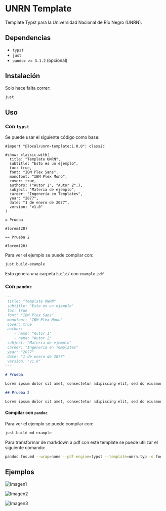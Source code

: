 UNRN Template
=============
Template Typst para la Universidad Nacional de Río Negro (UNRN).

## Dependencias
- `typst`
- `just`
- `pandoc >= 3.1.2` (opcional)

## Instalación

Solo hace falta correr:
~~~sh
just
~~~

## Uso

### Con `typst`
Se puede usar el siguiente código como base:

~~~typst
#import "@local/unrn-template:1.0.0": classic 

#show: classic.with(
  title: "Template UNRN",
  subtitle: "Esto es un ejemplo",
  toc: true,
  font: "IBM Plex Sans",
  monofont: "IBM Plex Mono",
  cover: true,
  authors: ("Autor 1", "Autor 2",),
  subject: "Materia de ejemplo",
  career: "Ingenería en Templates",
  year: "2077",
  date: "1 de enero de 2077",
  version: "v1.0"
)

= Prueba

#lorem(20)

== Prueba 2

#lorem(20)
~~~

Para ver el ejemplo se puede compilar con:

~~~sh
just build-example
~~~

Esto genera una carpeta `build/` con `example.pdf`

### Con `pandoc` 

~~~markdown
---
 title: "Template UNRN"
 subtitle: "Esto es un ejemplo"
 toc: true
 font: "IBM Plex Sans"
 monofont: "IBM Plex Mono"
 cover: true
 author: 
    - name: "Autor 1"
    - name: "Autor 2"
 subject: "Materia de ejemplo"
 career: "Ingenería en Templates"
 year: "2077"
 date: "1 de enero de 2077"
 version: "v1.0"
---

# Prueba

Lorem ipsum dolor sit amet, consectetur adipiscing elit, sed do eiusmod tempor incididunt ut labore et dolore magna aliqua.

## Prueba 2

Lorem ipsum dolor sit amet, consectetur adipiscing elit, sed do eiusmod tempor incididunt ut labore et dolore magna aliqua.
~~~

#### Compilar con `pandoc`

Para ver el ejemplo se puede compilar con:

~~~sh
just build-md-example
~~~

Para transformar de markdown a pdf con este template se puede utilizar el siguiente comando:

~~~sh
pandoc foo.md --wrap=none --pdf-engine=typst --template=unrn.typ -o foo.pdf
~~~

## Ejemplos

![Imagen1](.github/assets/example-1.png)

![Imagen2](.github/assets/example-2.png)

![Imagen3](.github/assets/example-3.png)

